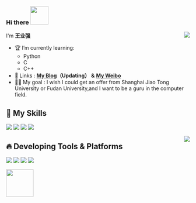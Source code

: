 ### **Hi there**   <img src="https://media.giphy.com/media/hvRJCLFzcasrR4ia7z/giphy.gif" width="50px" height="50px">
<img align="right" src="https://github-readme-stats.vercel.app/api?username=WangYeQianger&show_icons=true" >  


I'm **王业强**

- 🏆 I’m currently learning:
  - Python
  - C
  - C++
- 🧲 Links : **[My Blog](https://blog.csdn.net/Muchenxi_?spm=1000.2115.3001.5343)（Updating）**  **&**  **[My Weibo](https://weibo.com/u/5488250671)**
- 🐱‍🏍 My goal : I wish I could get an offer from Shanghai Jiao Tong University or Fudan University,and I want to be a guru in the computer field.
 

## 🥼 **My Skills**
![](https://img.shields.io/badge/-Python-3e74a2?style=flat-square&logo=Python&logoColor=fff)
![](https://img.shields.io/badge/-HTML-e76029?style=flat-square&logo=html5&logoColor=fff)
![](https://img.shields.io/badge/-C-339933?style=flat-square&logo=C&logoColor=fff)
![](https://img.shields.io/badge/-C++-4fc08d?style=flat-square&logo=cplusplus&logoColor=fff)


<img align="right" src="https://github-readme-stats.vercel.app/api/top-langs/?username=WangYeQianger">


## 🔥 **Developing Tools & Platforms**
![](https://img.shields.io/badge/%20-Windows10-brightgreen)
![](https://img.shields.io/badge/%20-IDLE-blue)
![](https://img.shields.io/badge/%20-Pycharm-yellowgreen)
![](https://img.shields.io/badge/%20-Visual%20Studio%202019-purple)


<img align="left" src="https://cdn.jsdelivr.net/gh/yzyyz1387/WangYeQianger/nwafu.png" height="75px"> 

